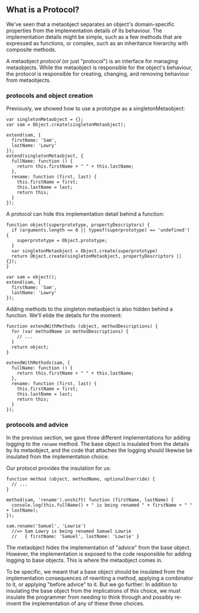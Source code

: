 ## What is a Protocol?

We've seen that a metaobject separates an object's domain-specific properties from the implementation details of its behaviour. The implementation details might be simple, such as a few methods that are expressed as functions, or complex, such as an inheritance hierarchy with composite methods.

A metaobject *protocol* (or just "protocol") is an interface for managing metaobjects. While the metaobject is responsible for the object's behaviour, the protocol is responsible for creating, changing, and removing behaviour from metaobjects.

### protocols and object creation

Previously, we showed how to use a prototype as a singletonMetaobject:

    var singletonMetaobject = {};
    var sam = Object.create(singletonMetaobject);

    extend(sam, {
      firstName: 'Sam',
      lastName: 'Lowry'
    });
    extend(singletonMetaobject, {
      fullName: function () {
        return this.firstName + " " + this.lastName;
      },
      rename: function (first, last) {
        this.firstName = first;
        this.lastName = last;
        return this;
      }
    });

A protocol can hide this implementation detail behind a function:

    function object(superprototype, propertyDescriptors) {
      if (arguments.length == 0 || typeof(superprototype) == 'undefined') {
        superprototype = Object.prototype;
      }
      var singletonMetaobject = Object.create(superprototype)
      return Object.create(singletonMetaobject, propertyDescriptors || {});
    }

    var sam = object();
    extend(sam, {
      firstName: 'Sam',
      lastName: 'Lowry'
    });

Adding methods to the singleton metaobject is also hidden behind a function. We'll elide the details for the moment:

    function extendWithMethods (object, methodDescriptions) {
      for (var methodName in methodDescriptions) {
        // ...
      }
      return object;
    }

    extendWithMethods(sam, {
      fullName: function () {
        return this.firstName + " " + this.lastName;
      },
      rename: function (first, last) {
        this.firstName = first;
        this.lastName = last;
        return this;
      }
    });

### protocols and advice

In the previous section, we gave three different implementations for adding logging to the `rename` method. The base object is insulated from the details by its metaobject, and the code that attaches the logging should likewise be insulated from the implementation choice.

Our protocol provides the insulation for us:

    function method (object, methodName, optionalOverride) {
      // ...
    }

    method(sam, 'rename').unshift( function (firstName, lastName) {
      console.log(this.fullName() + " is being renamed " + firstName + " " + lastName);
    });

    sam.rename('Samuel', 'Lowrie')
      //=> Sam Lowry is being renamed Samuel Lowrie
      //   { firstName: 'Samuel', lastName: 'Lowrie' }

The metaobject hides the implementation of "advice" from the base object. However, the implementation is exposed to the code responsible for adding logging to base objects. This is where the metaobject comes in.

To be specific, we meant that a base object should be insulated from the implementation consequences of rewriting a method, applying a combinator to it, or applying "before advice" to it. But we go further: In addition to insulating the base object from the implications of this choice, we must insulate the programmer from needing to think through and possibly re-invent the implementation of any of these three choices.
